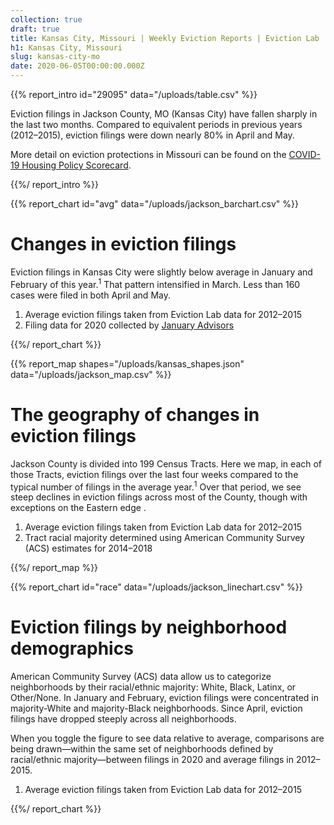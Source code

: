 ```yaml
---
collection: true
draft: true
title: Kansas City, Missouri | Weekly Eviction Reports | Eviction Lab
h1: Kansas City, Missouri
slug: kansas-city-mo
date: 2020-06-05T00:00:00.000Z
---
```


{{% report_intro id="29095" data="/uploads/table.csv" %}}







Eviction filings in Jackson County, MO (Kansas City) have fallen sharply in the last two months. Compared to equivalent periods in previous years (2012–2015), eviction filings were down nearly 80% in April and May. 

More detail on eviction protections in Missouri can be found on the [COVID-19 Housing Policy Scorecard](https://evictionlab.org/covid-policy-scorecard/mo/).







{{%/ report_intro %}}



{{% report_chart id="avg" data="/uploads/jackson_barchart.csv" %}}

# Changes in eviction filings

Eviction filings in Kansas City were slightly below average in January and February of this year.<sup>1</sup> That pattern intensified in March. Less than 160 cases were filed in both April and May.

1. Average eviction filings taken from Eviction Lab data for 2012–2015
2. Filing data for 2020 collected by [January Advisors](https://www.januaryadvisors.com/)

{{%/ report_chart %}}



{{% report_map shapes="/uploads/kansas_shapes.json" data="/uploads/jackson_map.csv" %}}





# The geography of changes in eviction filings

Jackson County is divided into 199 Census Tracts. Here we map, in each of those Tracts, eviction filings over the last four weeks compared to the typical number of filings in the average year.<sup>1</sup> Over that period, we see steep declines in eviction filings across most of the County, though with exceptions on the Eastern edge .

1. Average eviction filings taken from Eviction Lab data for 2012–2015
2. Tract racial majority determined using American Community Survey (ACS) estimates for 2014–2018





{{%/ report_map %}}



{{% report_chart id="race" data="/uploads/jackson_linechart.csv" %}}

# Eviction filings by neighborhood demographics

American Community Survey (ACS) data allow us to categorize neighborhoods by their racial/ethnic majority: White, Black, Latinx, or Other/None. In January and February, eviction filings were concentrated in majority-White and majority-Black neighborhoods. Since April, eviction filings have dropped steeply across all neighborhoods.

When you toggle the figure to see data relative to average, comparisons are being drawn—within the same set of neighborhoods defined by racial/ethnic majority—between filings in 2020 and average filings in 2012–2015.

1. Average eviction filings taken from Eviction Lab data for 2012–2015


{{%/ report_chart %}}